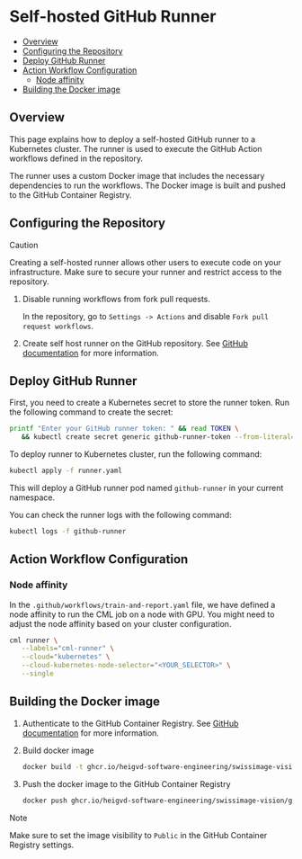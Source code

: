 # Self-hosted GitHub Runner

- [Overview](#overview)
- [Configuring the Repository](#configuring-the-repository)
- [Deploy GitHub Runner](#deploy-github-runner)
- [Action Workflow Configuration](#action-workflow-configuration)
  - [Node affinity](#node-affinity)
- [Building the Docker image](#building-the-docker-image)

## Overview

This page explains how to deploy a self-hosted GitHub runner to a Kubernetes cluster. The runner is used to execute the GitHub Action workflows defined in the repository.

The runner uses a custom Docker image that includes the necessary dependencies to run the workflows. The Docker image is built and pushed to the GitHub Container Registry.

## Configuring the Repository

> [!CAUTION]
> Creating a self-hosted runner allows other users to execute code on your infrastructure. Make sure to secure your runner and restrict access to the repository.

1. Disable running workflows from fork pull requests.

   In the repository, go to `Settings -> Actions` and disable `Fork pull request workflows`.

2. Create self host runner on the GitHub repository. See [GitHub documentation](https://docs.github.com/en/actions/hosting-your-own-runners/managing-self-hosted-runners/adding-self-hosted-runners) for more information.

## Deploy GitHub Runner

First, you need to create a Kubernetes secret to store the runner token. Run the following command to create the secret:

```bash
printf "Enter your GitHub runner token: " && read TOKEN \
   && kubectl create secret generic github-runner-token --from-literal=token=$TOKEN
```

To deploy runner to Kubernetes cluster, run the following command:

```bash
kubectl apply -f runner.yaml
```

This will deploy a GitHub runner pod named `github-runner` in your current namespace.

You can check the runner logs with the following command:

```bash
kubectl logs -f github-runner
```

## Action Workflow Configuration

### Node affinity

In the `.github/workflows/train-and-report.yaml` file, we have defined a node affinity to run the CML job on a node with GPU. You might need to adjust the node affinity based on your cluster configuration.

```bash
cml runner \
   --labels="cml-runner" \
   --cloud="kubernetes" \
   --cloud-kubernetes-node-selector="<YOUR_SELECTOR>" \
   --single
```

## Building the Docker image

1. Authenticate to the GitHub Container Registry. See [GitHub documentation](https://docs.github.com/en/packages/working-with-a-github-packages-registry/working-with-the-container-registry) for more information.

2. Build docker image 

   ```bash
   docker build -t ghcr.io/heigvd-software-engineering/swissimage-vision/github-runner:latest .
   ```

3. Push the docker image to the GitHub Container Registry

   ```bash
   docker push ghcr.io/heigvd-software-engineering/swissimage-vision/github-runner:latest
   ```

> [!NOTE]
> Make sure to set the image visibility to `Public` in the GitHub Container Registry settings.
